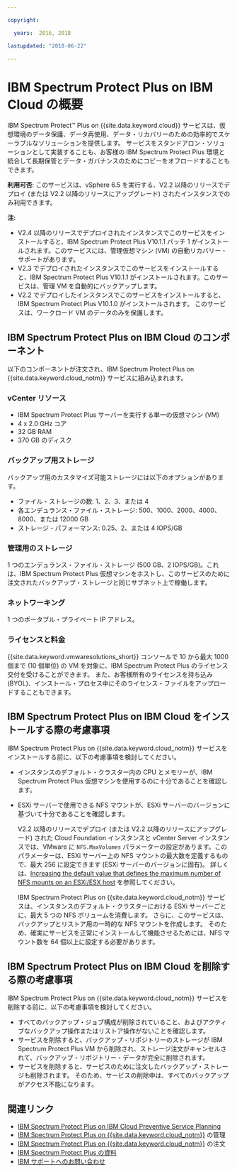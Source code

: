 ```yaml
---

copyright:

  years:  2016, 2018

lastupdated: "2018-06-22"

---
```


# IBM Spectrum Protect Plus on IBM Cloud の概要

IBM Spectrum Protect&trade; Plus on {{site.data.keyword.cloud}} サービスは、仮想環境のデータ保護、データ再使用、データ・リカバリーのための効率的でスケーラブルなソリューションを提供します。 サービスをスタンドアロン・ソリューションとして実装することも、お客様の IBM Spectrum Protect Plus 環境と統合して長期保管とデータ・ガバナンスのためにコピーをオフロードすることもできます。

**利用可否**: このサービスは、vSphere 6.5 を実行する、V2.2 以降のリリースでデプロイ (または V2.2 以降のリリースにアップグレード) されたインスタンスでのみ利用できます。

**注:**
* V2.4 以降のリリースでデプロイされたインスタンスでこのサービスをインストールすると、IBM Spectrum Protect Plus V10.1.1 パッチ 1 がインストールされます。このサービスには、管理仮想マシン (VM) の自動リカバリー・サポートがあります。
* V2.3 でデプロイされたインスタンスでこのサービスをインストールすると、IBM Spectrum Protect Plus V10.1.1 がインストールされます。このサービスは、管理 VM を自動的にバックアップします。
* V2.2 でデプロイしたインスタンスでこのサービスをインストールすると、IBM Spectrum Protect Plus V10.1.0 がインストールされます。 このサービスは、ワークロード VM のデータのみを保護します。


## IBM Spectrum Protect Plus on IBM Cloud のコンポーネント

以下のコンポーネントが注文され、IBM Spectrum Protect Plus on {{site.data.keyword.cloud_notm}} サービスに組み込まれます。

### vCenter リソース

* IBM Spectrum Protect Plus サーバーを実行する単一の仮想マシン (VM)
* 4 x 2.0 GHz コア
* 32 GB RAM
* 370 GB のディスク

### バックアップ用ストレージ

バックアップ用のカスタマイズ可能ストレージには以下のオプションがあります。
* ファイル・ストレージの数: 1、2、3、または 4
* 各エンデュランス・ファイル・ストレージ: 500、1000、2000、4000、8000、または 12000 GB
* ストレージ・パフォーマンス: 0.25、2、または 4 IOPS/GB

### 管理用のストレージ

1 つのエンデュランス・ファイル・ストレージ (500 GB、2 IOPS/GB)。これは、IBM Spectrum Protect Plus 仮想マシンをホストし、このサービスのために注文されたバックアップ・ストレージと同じサブネット上で稼働します。

### ネットワーキング

1 つのポータブル・プライベート IP アドレス。

### ライセンスと料金

{{site.data.keyword.vmwaresolutions_short}} コンソールで 10 から最大 1000 個まで (10 個単位) の VM を対象に、IBM Spectrum Protect Plus のライセンス交付を受けることができます。 また、お客様所有のライセンスを持ち込み (BYOL)、インストール・プロセス中にそのライセンス・ファイルをアップロードすることもできます。

## IBM Spectrum Protect Plus on IBM Cloud をインストールする際の考慮事項

IBM Spectrum Protect Plus on {{site.data.keyword.cloud_notm}} サービスをインストールする前に、以下の考慮事項を検討してください。

* インスタンスのデフォルト・クラスター内の CPU とメモリーが、IBM Spectrum Protect Plus 仮想マシンを使用するのに十分であることを確認します。
* ESXi サーバーで使用できる NFS マウントが、ESXi サーバーのバージョンに基づいて十分であることを確認します。

  V2.2 以降のリリースでデプロイ (または V2.2 以降のリリースにアップグレード) された Cloud Foundation インスタンスと vCenter Server インスタンスでは、VMware に `NFS.MaxVolumes` パラメーターの設定があります。このパラメーターは、ESXi サーバー上の NFS マウントの最大数を定義するもので、最大 256 に設定できます (ESXi サーバーのバージョンに固有)。 詳しくは、[Increasing the default value that defines the maximum number of NFS mounts on an ESXi/ESX host](https://kb.vmware.com/s/article/2239) を参照してください。

  IBM Spectrum Protect Plus on {{site.data.keyword.cloud_notm}} サービスは、インスタンスのデフォルト・クラスターにおける ESXi サーバーごとに、最大 5 つの NFS ボリュームを消費します。 さらに、このサービスは、バックアップとリストア用の一時的な NFS マウントを作成します。 そのため、確実にサービスを正常にインストールして機能させるためには、NFS マウント数を 64 個以上に設定する必要があります。

## IBM Spectrum Protect Plus on IBM Cloud を削除する際の考慮事項

IBM Spectrum Protect Plus on {{site.data.keyword.cloud_notm}} サービスを削除する前に、以下の考慮事項を検討してください。
* すべてのバックアップ・ジョブ構成が削除されていること、およびアクティブなバックアップ操作またはリストア操作がないことを確認します。
* サービスを削除すると、バックアップ・リポジトリーのストレージが IBM Spectrum Protect Plus VM から削除され、ストレージ注文がキャンセルされて、バックアップ・リポジトリー・データが完全に削除されます。
* サービスを削除すると、サービスのために注文したバックアップ・ストレージも削除されます。 そのため、サービスの削除中は、すべてのバックアップがアクセス不能になります。

## 関連リンク

* [IBM Spectrum Protect Plus on IBM Cloud Preventive Service Planning](http://www.ibm.com/support/docview.wss?uid=swg22012650)
* [IBM Spectrum Protect Plus on {{site.data.keyword.cloud_notm}}](managingspp.html) の管理
* [IBM Spectrum Protect Plus on {{site.data.keyword.cloud_notm}}](spp_ordering.html) の注文
* [IBM Spectrum Protect Plus の資料](https://www.ibm.com/support/knowledgecenter/en/SSNQFQ/landing/welcome_ssnqfq.html)
* [IBM サポートへのお問い合わせ](../vmonic/trbl_support.html)
